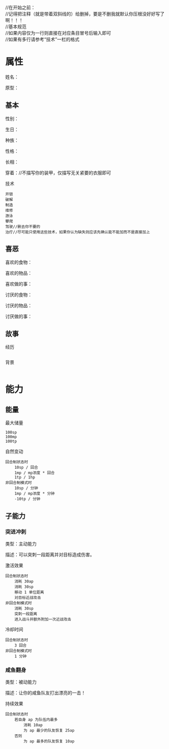 //在开始之前：  
//记得把注释（就是带着双斜线的）给删掉，要是不删我就默认你压根没好好写了啊！！！  
//基本规范  
//如果内容仅为一行则直接在对应条目冒号后输入即可  
//如果有多行请参考“技术”一栏的格式  
# 属性

姓名：

原型：

## 基本

性别：

生日：

种族：

性格：

长相：

穿着：//不描写你的装甲，仅描写无关紧要的衣服即可

技术

```
开锁
破解
制造
维修
游泳
攀爬
驾驶//删去你不要的
治疗//尽可能只使用这些技术，如果你认为缺失则应该先确认能不能加而不是直接加上
```

## 喜恶

喜欢的食物：

喜欢的物品：

喜欢做的事：

讨厌的食物：

讨厌的物品：

讨厌做的事：

## 故事

经历

```

```

背景

```

```

# 能力

## 能量

最大储量

```
100sp
100mp
100tp
```

自然变动

```
回合制状态时
	10sp / 回合
	1mp / mp浓度 * 回合
	1tp / 1hp 
非回合制模式时
	10sp / 分钟
	1mp / mp浓度 * 分钟
	-10tp / 分钟
```

## 子能力

### 突进冲刺

类型：主动能力

描述：可以突刺一段距离并对目标造成伤害。

激活效果

```
回合制状态时 
	消耗 30ap
	消耗 30sp
	移动 1 单位距离
	对目标近战攻击
非回合制模式时
	消耗 30sp
	突刺一段距离
	进入战斗并额外附加一次近战攻击
```

冷却时间

```
回合制状态时
	3 回合
非回合制模式时
	1 分钟
```

### 咸鱼翻身

类型：被动能力

描述：让你的咸鱼队友打出漂亮的一击！

持续效果

```
回合制状态时
	若自身 ap 为队伍内最多
		消耗 10ap
		为 ap 最少的队友恢复 25ap
	否则
		为 ap 最多的队友恢复 10ap
```